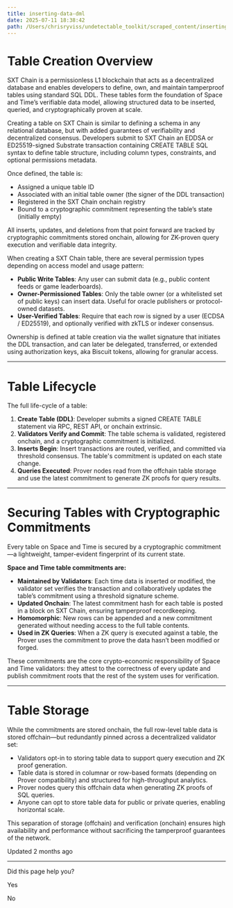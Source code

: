 ```yaml
---
title: inserting-data-dml
date: 2025-07-11 18:38:42
path: /Users/chrisryviss/undetectable_toolkit/scraped_content/inserting-data-dml.markdown
---
```


# Table Creation Overview

SXT Chain is a permissionless L1 blockchain that acts as a decentralized database and enables developers to define, own, and maintain tamperproof tables using standard SQL DDL. These tables form the foundation of Space and Time’s verifiable data model, allowing structured data to be inserted, queried, and cryptographically proven at scale.

Creating a table on SXT Chain is similar to defining a schema in any relational database, but with added guarantees of verifiability and decentralized consensus. Developers submit to SXT Chain an EDDSA or ED25519-signed Substrate transaction containing CREATE TABLE SQL syntax to define table structure, including column types, constraints, and optional permissions metadata.

Once defined, the table is:

- Assigned a unique table ID
- Associated with an initial table owner (the signer of the DDL transaction)
- Registered in the SXT Chain onchain registry
- Bound to a cryptographic commitment representing the table’s state (initially empty)

All inserts, updates, and deletions from that point forward are tracked by cryptographic commitments stored onchain, allowing for ZK-proven query execution and verifiable data integrity.

When creating a SXT Chain table, there are several permission types depending on access model and usage pattern:

- **Public Write Tables**: Any user can submit data (e.g., public content feeds or game leaderboards).
- **Owner-Permissioned Tables**: Only the table owner (or a whitelisted set of public keys) can insert data. Useful for oracle publishers or protocol-owned datasets.
- **User-Verified Tables**: Require that each row is signed by a user (ECDSA / ED25519), and optionally verified with zkTLS or indexer consensus.

Ownership is defined at table creation via the wallet signature that initiates the DDL transaction, and can later be delegated, transferred, or extended using authorization keys, aka Biscuit tokens, allowing for granular access.

---

# Table Lifecycle

The full life-cycle of a table:

1. **Create Table (DDL)**: Developer submits a signed CREATE TABLE statement via RPC, REST API, or onchain extrinsic.
2. **Validators Verify and Commit**: The table schema is validated, registered onchain, and a cryptographic commitment is initialized.
3. **Inserts Begin**: Insert transactions are routed, verified, and committed via threshold consensus. The table's commitment is updated on each state change.
4. **Queries Executed**: Prover nodes read from the offchain table storage and use the latest commitment to generate ZK proofs for query results.

---

# Securing Tables with Cryptographic Commitments

Every table on Space and Time is secured by a cryptographic commitment —a lightweight, tamper-evident fingerprint of its current state.

**Space and Time table commitments are:**

- **Maintained by Validators**: Each time data is inserted or modified, the validator set verifies the transaction and collaboratively updates the table’s commitment using a threshold signature scheme.
- **Updated Onchain**: The latest commitment hash for each table is posted in a block on SXT Chain, ensuring tamperproof recordkeeping.
- **Homomorphic**: New rows can be appended and a new commitment generated without needing access to the full table contents.
- **Used in ZK Queries**: When a ZK query is executed against a table, the Prover uses the commitment to prove the data hasn’t been modified or forged.

These commitments are the core crypto-economic responsibility of Space and Time validators: they attest to the correctness of every update and publish commitment roots that the rest of the system uses for verification.

---

# Table Storage

While the commitments are stored onchain, the full row-level table data is stored offchain—but redundantly pinned across a decentralized validator set:

- Validators opt-in to storing table data to support query execution and ZK proof generation.
- Table data is stored in columnar or row-based formats (depending on Prover compatibility) and structured for high-throughput analytics.
- Prover nodes query this offchain data when generating ZK proofs of SQL queries.
- Anyone can opt to store table data for public or private queries, enabling horizontal scale.

This separation of storage (offchain) and verification (onchain) ensures high availability and performance without sacrificing the tamperproof guarantees of the network.

Updated 2 months ago

---

Did this page help you?

Yes

No